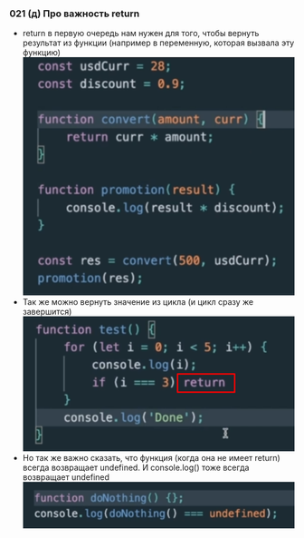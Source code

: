 ### **021 (д) Про важность return**

- return в первую очередь нам нужен для того, чтобы вернуть результат из функции (например в переменную, которая вызвала эту функцию)
![](../_png/Pasted%20image%2020220908195351.png)
- Так же можно вернуть значение из цикла (и цикл сразу же завершится)
![](../_png/Pasted%20image%2020220908195356.png)
- Но так же важно сказать, что функция (когда она не имеет return) всегда возвращает undefined. И console.log() тоже всегда возвращает undefined
![](../_png/Pasted%20image%2020220908195401.png)